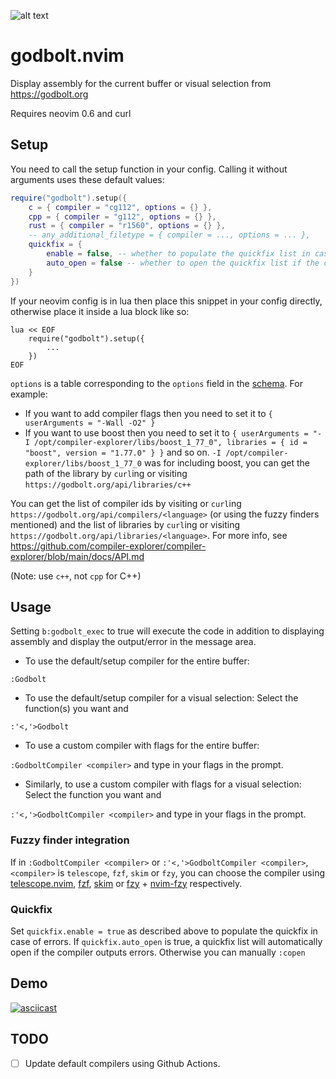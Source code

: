 ![alt text](https://user-images.githubusercontent.com/36493671/143468676-089f623f-f913-4af6-bc78-dbfaa1e92c69.png)


# godbolt.nvim

Display assembly for the current buffer or visual selection from https://godbolt.org

Requires neovim 0.6 and curl

## Setup
You need to call the setup function in your config. Calling it without arguments uses these default values:

```lua
require("godbolt").setup({
    c = { compiler = "cg112", options = {} },
    cpp = { compiler = "g112", options = {} },
    rust = { compiler = "r1560", options = {} },
    -- any_additional_filetype = { compiler = ..., options = ... },
    quickfix = {
        enable = false, -- whether to populate the quickfix list in case of errors
        auto_open = false -- whether to open the quickfix list if the compiler outputs errors
    }
})
```

If your neovim config is in lua then place this snippet in your config directly, otherwise place it inside a lua block like so:
```vim
lua << EOF
    require("godbolt").setup({
        ...
    })
EOF
```

`options` is a table corresponding to the `options` field in the [schema](https://github.com/compiler-explorer/compiler-explorer/blob/main/docs/API.md#post-apicompilercompiler-idcompile---perform-a-compilation). For example:

 - If you want to add compiler flags then you need to set it to `{ userArguments = "-Wall -O2" }`
 - If you want to use boost then you need to set it to `{ userArguments = "-I /opt/compiler-explorer/libs/boost_1_77_0", libraries = { id = "boost", version = "1.77.0" } }` and so on. `-I /opt/compiler-explorer/libs/boost_1_77_0` was for including boost, you can get the path of the library by `curl`ing or visiting `https://godbolt.org/api/libraries/c++`

You can get the list of compiler ids by visiting or `curl`ing `https://godbolt.org/api/compilers/<language>` (or using the fuzzy finders mentioned) and the list of libraries by `curl`ing or visiting `https://godbolt.org/api/libraries/<language>`. For more info, see https://github.com/compiler-explorer/compiler-explorer/blob/main/docs/API.md

(Note: use `c++`, not `cpp` for C++)


## Usage

  Setting `b:godbolt_exec` to true will execute the code in addition to displaying assembly and display the output/error in the message area.

 - To use the default/setup compiler for the entire buffer:

  `:Godbolt`
 - To use the default/setup compiler for a visual selection: Select the function(s) you want and

  `:'<,'>Godbolt`
 - To use a custom compiler with flags for the entire buffer:

  `:GodboltCompiler <compiler>` and type in your flags in the prompt.

 - Similarly, to use a custom compiler with flags for a visual selection: Select the function you want and

  `:'<,'>GodboltCompiler <compiler>` and type in your flags in the prompt.

### Fuzzy finder integration

If in `:GodboltCompiler <compiler>` or `:'<,'>GodboltCompiler <compiler>`, `<compiler>` is `telescope`, `fzf`, `skim` or `fzy`, you can choose the compiler using [telescope.nvim](https://github.com/nvim-telescope/telescope.nvim), [fzf](https://github.com/junegunn/fzf), [skim](https://github.com/lotabout/skim) or [fzy](https://github.com/jhawthorn/fzy) + [nvim-fzy](https://github.com/mfussenegger/nvim-fzy) respectively.

### Quickfix
Set `quickfix.enable = true` as described above to populate the quickfix in case of errors.
If `quickfix.auto_open` is true, a quickfix list will automatically open if the compiler outputs errors. Otherwise you can manually `:copen`

## Demo
[![asciicast](https://asciinema.org/a/451832.svg)](https://asciinema.org/a/451832)

## TODO
 - [ ] Update default compilers using Github Actions.
